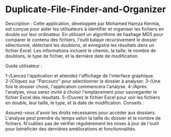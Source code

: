 # Duplicate-File-Finder-and-Organizer
Description : Cette application, développée par Mohamed Hamza Kermia, est conçue pour aider les utilisateurs à identifier et organiser les fichiers en double sur leur ordinateur. En utilisant un algorithme de hashage MD5 pour comparer le contenu des fichiers, l'outil balaye récursivement le dossier sélectionné, détectant les doublons, et enregistre les résultats dans un fichier Excel. Les informations incluent le chemin, la taille, le nombre de doublons, le type de fichier, et la dernière date de modification.


Guide utilisateur :

1-/Lancez l'application et attendez l'affichage de l'interface graphique.
2-/Cliquez sur "Parcourir" pour sélectionner le dossier à analyser.
3-/Une fois le dossier choisi, l'application commencera l'analyse.
4-/Après l'analyse, vous serez invité à choisir l'emplacement pour sauvegarder le fichier Excel des résultats.
5-/Ouvrez le fichier Excel pour voir les fichiers en double, leur taille, le type, et la date de modification.
Conseils :

Assurez-vous d'avoir les droits nécessaires pour accéder aux dossiers.
L'analyse peut prendre du temps selon la taille du dossier et le nombre de fichiers.
N'oubliez pas de vérifier régulièrement les mises à jour de l'outil pour bénéficier des dernières améliorations et fonctionnalités.
